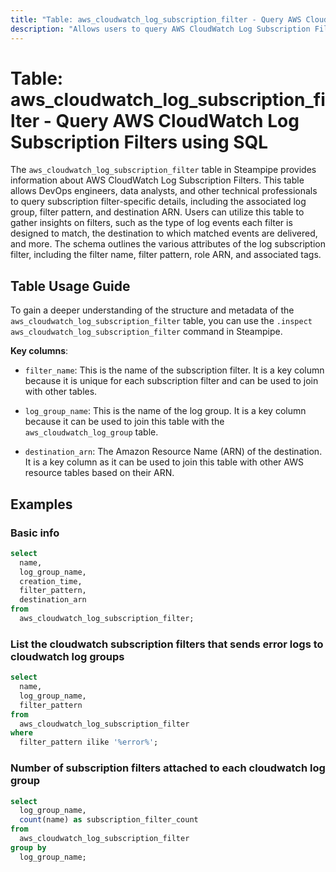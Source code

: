 ```yaml
---
title: "Table: aws_cloudwatch_log_subscription_filter - Query AWS CloudWatch Log Subscription Filters using SQL"
description: "Allows users to query AWS CloudWatch Log Subscription Filters, providing information about each subscription filter associated with the specified log group."
---
```


# Table: aws_cloudwatch_log_subscription_filter - Query AWS CloudWatch Log Subscription Filters using SQL

The `aws_cloudwatch_log_subscription_filter` table in Steampipe provides information about AWS CloudWatch Log Subscription Filters. This table allows DevOps engineers, data analysts, and other technical professionals to query subscription filter-specific details, including the associated log group, filter pattern, and destination ARN. Users can utilize this table to gather insights on filters, such as the type of log events each filter is designed to match, the destination to which matched events are delivered, and more. The schema outlines the various attributes of the log subscription filter, including the filter name, filter pattern, role ARN, and associated tags.

## Table Usage Guide

To gain a deeper understanding of the structure and metadata of the `aws_cloudwatch_log_subscription_filter` table, you can use the `.inspect aws_cloudwatch_log_subscription_filter` command in Steampipe.

**Key columns**:

- `filter_name`: This is the name of the subscription filter. It is a key column because it is unique for each subscription filter and can be used to join with other tables.

- `log_group_name`: This is the name of the log group. It is a key column because it can be used to join this table with the `aws_cloudwatch_log_group` table.

- `destination_arn`: The Amazon Resource Name (ARN) of the destination. It is a key column as it can be used to join this table with other AWS resource tables based on their ARN.

## Examples

### Basic info

```sql
select
  name,
  log_group_name,
  creation_time,
  filter_pattern,
  destination_arn
from
  aws_cloudwatch_log_subscription_filter;
```

### List the cloudwatch subscription filters that sends error logs to cloudwatch log groups

```sql
select
  name,
  log_group_name,
  filter_pattern
from
  aws_cloudwatch_log_subscription_filter
where
  filter_pattern ilike '%error%';
```

### Number of subscription filters attached to each cloudwatch log group

```sql
select
  log_group_name,
  count(name) as subscription_filter_count
from
  aws_cloudwatch_log_subscription_filter
group by
  log_group_name;
```